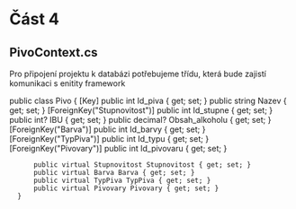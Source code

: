 # Část 4

## PivoContext.cs
Pro připojení projektu k databázi potřebujeme třídu, která bude zajistí komunikaci s enitity framework

  public class Pivo
      {
          [Key]
          public int Id_piva { get; set; }
          public string Nazev { get; set; }
          [ForeignKey("Stupnovitost")]
          public int Id_stupne { get; set; }
          public int? IBU { get; set; }
          public decimal? Obsah_alkoholu { get; set; }
          [ForeignKey("Barva")]
          public int Id_barvy { get; set; }
          [ForeignKey("TypPiva")]
          public int Id_typu { get; set; }
          [ForeignKey("Pivovary")]
          public int Id_pivovaru { get; set; }

          public virtual Stupnovitost Stupnovitost { get; set; }
          public virtual Barva Barva { get; set; }
          public virtual TypPiva TypPiva { get; set; }
          public virtual Pivovary Pivovary { get; set; }
      }

